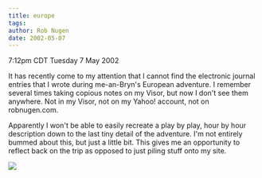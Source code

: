 ```yaml
---
title: europe
tags: 
author: Rob Nugen
date: 2002-05-07
---
```


<title></title>
<p class=date>7:12pm CDT Tuesday 7 May 2002</p>

<p>It has recently come to my attention that I cannot find the
electronic journal entries that I wrote during me-an-Bryn's European
adventure.  I remember several times taking copious notes on my Visor,
but now I don't see them anywhere.  Not in my Visor, not on my Yahoo!
account, not on robnugen.com.</p>

<p>Apparently I won't be able to easily recreate a play by play, hour
by hour description down to the last tiny detail of the adventure.
I'm not entirely bummed about this, but just a little bit.  This gives
me an opportunity to reflect back on the trip as opposed to just
piling stuff onto my site.</p>

<p><img src='/images/rob/wL-ROB.gif'/></p>

